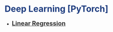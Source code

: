 <h1 style='color:#1E3D7F'>Deep Learning [PyTorch]</h1>

<div style='width:1000px;margin:auto'>

<ul>
<li><a href="file:///media/mosaab/Volume/Personal/Development/Courses%20Docs/Data%20Science/00_Code/markdown/2_Deep%20Learning/0_html/pytorch/1_Torch_LinReg.html"><font color='#333'><b style='font-size:20px'>Linear Regression</b></font></a> </li>
</ul>
</div>